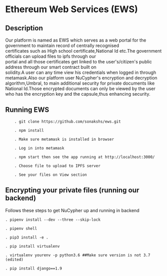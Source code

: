 # Ethereum Web Services (EWS)
    
## Description

Our platform is named as EWS which serves as a web portal for the government to maintain record of centrally recognised       
certificates such as High school certificate,National Id etc.The government officials can upload files to ipfs through our     
portal and all those certificates get linked to the user's/citizen's public address through our smart contract built on       
solidity.A user can any time view his credentials when logged in through metamask.Also our platform user NuCypher's encryption 
and decryption algorithm,Umbral, to main additional security for private documents like National Id.Those encrypted documents 
can only be viewed by the user who has the encryption key and the capsule,thus enhancing security.
      
## Running EWS
        
        . git clone https://github.com/sonakshs/ews.git
        
        . npm install
        
        . Make sure metamask is installed in browser
        
        . Log in into metamask
        
        . npm start then see the app running at http://localhost:3000/
        
        . Choose file to upload to IPFS server
        
        . See your files on View section
        
## Encrypting your private files (running our backend)
 Follows these steps to get NuCypher up and running in backend
 
    . pipenv install --dev --three --skip-lock
    
    . pipenv shell
    
    . pip3 install -e .
    
    . pip install virtualenv
    
    . virtualenv yourenv -p python3.6 ##Make sure version is not 3.7 (edited)

    . pip install django==1.9
        
